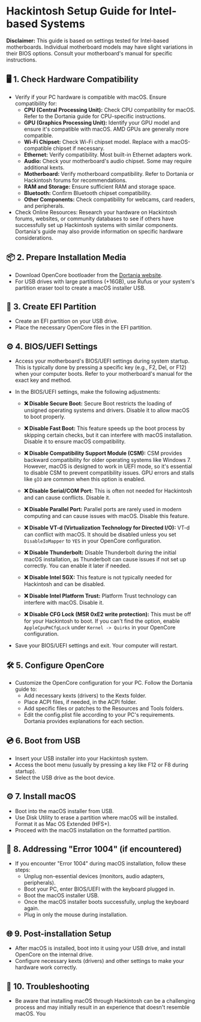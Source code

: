 # Hackintosh Setup Guide for Intel-based Systems

**Disclaimer:** This guide is based on settings tested for Intel-based motherboards. Individual motherboard models may have slight variations in their BIOS options. Consult your motherboard's manual for specific instructions.

## 🖥️ 1. Check Hardware Compatibility
- Verify if your PC hardware is compatible with macOS. Ensure compatibility for:
  - **CPU (Central Processing Unit):** Check CPU compatibility for macOS. Refer to the Dortania guide for CPU-specific instructions.
  - **GPU (Graphics Processing Unit):** Identify your GPU model and ensure it's compatible with macOS. AMD GPUs are generally more compatible.
  - **Wi-Fi Chipset:** Check Wi-Fi chipset model. Replace with a macOS-compatible chipset if necessary.
  - **Ethernet:** Verify compatibility. Most built-in Ethernet adapters work.
  - **Audio:** Check your motherboard's audio chipset. Some may require additional kexts.
  - **Motherboard:** Verify motherboard compatibility. Refer to Dortania or Hackintosh forums for recommendations.
  - **RAM and Storage:** Ensure sufficient RAM and storage space.
  - **Bluetooth:** Confirm Bluetooth chipset compatibility.
  - **Other Components:** Check compatibility for webcams, card readers, and peripherals.
- Check Online Resources: Research your hardware on Hackintosh forums, websites, or community databases to see if others have successfully set up Hackintosh systems with similar components. Dortania's guide may also provide information on specific hardware considerations.

## 📦 2. Prepare Installation Media
- Download OpenCore bootloader from the [Dortania website](https://dortania.github.io/OpenCore-Install-Guide/).
- For USB drives with large partitions (+16GB), use Rufus or your system's partition eraser tool to create a macOS installer USB.

## 📂 3. Create EFI Partition
- Create an EFI partition on your USB drive.
- Place the necessary OpenCore files in the EFI partition.

## ⚙️ 4. BIOS/UEFI Settings
- Access your motherboard's BIOS/UEFI settings during system startup. This is typically done by pressing a specific key (e.g., F2, Del, or F12) when your computer boots. Refer to your motherboard's manual for the exact key and method.
- In the BIOS/UEFI settings, make the following adjustments:

  - **❌ Disable Secure Boot:** Secure Boot restricts the loading of unsigned operating systems and drivers. Disable it to allow macOS to boot properly.

  - **❌ Disable Fast Boot:** This feature speeds up the boot process by skipping certain checks, but it can interfere with macOS installation. Disable it to ensure macOS compatibility.

  - **❌ Disable Compatibility Support Module (CSM):** CSM provides backward compatibility for older operating systems like Windows 7. However, macOS is designed to work in UEFI mode, so it's essential to disable CSM to prevent compatibility issues. GPU errors and stalls like `gIO` are common when this option is enabled.

  - **❌ Disable Serial/COM Port:** This is often not needed for Hackintosh and can cause conflicts. Disable it.

  - **❌ Disable Parallel Port:** Parallel ports are rarely used in modern computing and can cause issues with macOS. Disable this feature.

  - **❌ Disable VT-d (Virtualization Technology for Directed I/O):** VT-d can conflict with macOS. It should be disabled unless you set `DisableIoMapper` to `YES` in your OpenCore configuration.

  - **❌ Disable Thunderbolt:** Disable Thunderbolt during the initial macOS installation, as Thunderbolt can cause issues if not set up correctly. You can enable it later if needed.

  - **❌ Disable Intel SGX:** This feature is not typically needed for Hackintosh and can be disabled.

  - **❌ Disable Intel Platform Trust:** Platform Trust technology can interfere with macOS. Disable it.

  - **❌ Disable CFG Lock (MSR 0xE2 write protection):** This must be off for your Hackintosh to boot. If you can't find the option, enable `AppleCpuPmCfgLock` under `Kernel -> Quirks` in your OpenCore configuration.

- Save your BIOS/UEFI settings and exit. Your computer will restart.

## 🛠️ 5. Configure OpenCore
- Customize the OpenCore configuration for your PC. Follow the Dortania guide to:
  - Add necessary kexts (drivers) to the Kexts folder.
  - Place ACPI files, if needed, in the ACPI folder.
  - Add specific files or patches to the Resources and Tools folders.
  - Edit the config.plist file according to your PC's requirements. Dortania provides explanations for each section.

## 💿 6. Boot from USB
- Insert your USB installer into your Hackintosh system.
- Access the boot menu (usually by pressing a key like F12 or F8 during startup).
- Select the USB drive as the boot device.

## ⚙️ 7. Install macOS
- Boot into the macOS installer from USB.
- Use Disk Utility to erase a partition where macOS will be installed. Format it as Mac OS Extended (HFS+).
- Proceed with the macOS installation on the formatted partition.

## 🚧 8. Addressing "Error 1004" (if encountered)
- If you encounter "Error 1004" during macOS installation, follow these steps:
  - Unplug non-essential devices (monitors, audio adapters, peripherals).
  - Boot your PC, enter BIOS/UEFI with the keyboard plugged in.
  - Boot the macOS installer USB.
  - Once the macOS installer boots successfully, unplug the keyboard again.
  - Plug in only the mouse during installation.

## 🌐 9. Post-installation Setup
- After macOS is installed, boot into it using your USB drive, and install OpenCore on the internal drive.
- Configure necessary kexts (drivers) and other settings to make your hardware work correctly.

## 🚀 10. Troubleshooting
- Be aware that installing macOS through Hackintosh can be a challenging process and may initially result in an experience that doesn't resemble macOS. You

